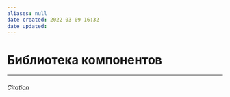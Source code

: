 ```yaml
---
aliases: null
date created: 2022-03-09 16:32
date updated:
---
```


# Библиотека компонентов

---

###### Citation

